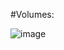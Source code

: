 #Volumes:

![image](https://user-images.githubusercontent.com/54719289/115092679-2fca9c80-9f11-11eb-9324-b2f97765462d.png)
